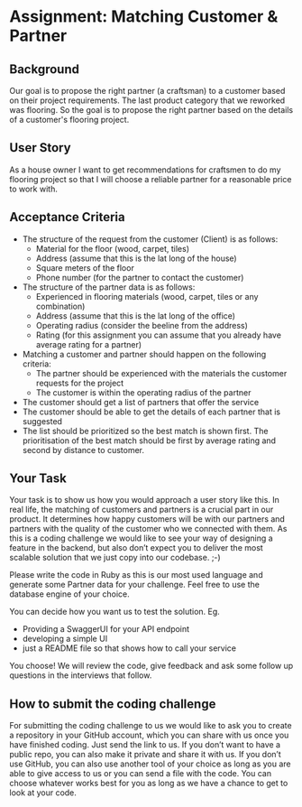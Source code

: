 # Assignment: Matching Customer & Partner

## Background 
Our goal is to propose the right partner (a craftsman) to a customer based on their project
requirements. The last product category that we reworked was flooring. So the goal is to propose the right partner
based on the details of a customer's flooring project.

## User Story

As a house owner I want to get recommendations for craftsmen to do my flooring project so that I will
choose a reliable partner for a reasonable price to work with. 

## Acceptance Criteria

* The structure of the request from the customer (Client) is as follows:
  * Material for the floor (wood, carpet, tiles)
  * Address (assume that this is the lat long of the house)
  * Square meters of the floor
  * Phone number (for the partner to contact the customer)
* The structure of the partner data is as follows:
  * Experienced in flooring materials (wood, carpet, tiles or any combination)
  * Address (assume that this is the lat long of the office)
  * Operating radius (consider the beeline from the address)
  * Rating (for this assignment you can assume that you already have average rating for a partner)
* Matching a customer and partner should happen on the following criteria:
  * The partner should be experienced with the materials the customer requests for the project 
  * The customer is within the operating radius of the partner 
* The customer should get a list of partners that offer the service 
* The customer should be able to get the details of each partner that is suggested 
* The list should be prioritized so the best match is shown first. 
  The prioritisation of the best match should be first by average rating and second by distance to customer.

## Your Task

Your task is to show us how you would approach a user story like this.
In real life, the matching of customers and partners is a crucial part in our product.
It determines how happy customers will be with our partners and 
partners with the quality of the customer who we connected with them.
As this is a coding challenge we would like to see your way of designing a feature in the backend,
but also don’t expect you to deliver the most scalable solution that we just copy into our codebase. ;-)

Please write the code in Ruby as this is our most used language and generate some Partner data for your challenge.
Feel free to use the database engine of your choice. 

You can decide how you want us to test the solution. Eg. 
* Providing a SwaggerUI for your API endpoint
* developing a simple UI
* just a README file so that shows how to call your service

You choose! We will review the code, give feedback and ask some follow up questions in the interviews that follow.

## How to submit the coding challenge

For submitting the coding challenge to us we would like to ask you to create a
repository in your GitHub account, which you can share with us once you have finished coding. Just send the link to us.
If you don’t want to have a public repo, you can also make it private and share it with us.
If you don’t use GitHub, you can also use another tool of your choice as long as you are able to give access to us
or you can send a file with the code. 
You can choose whatever works best for you as long as we have a chance to get to look at your code.

